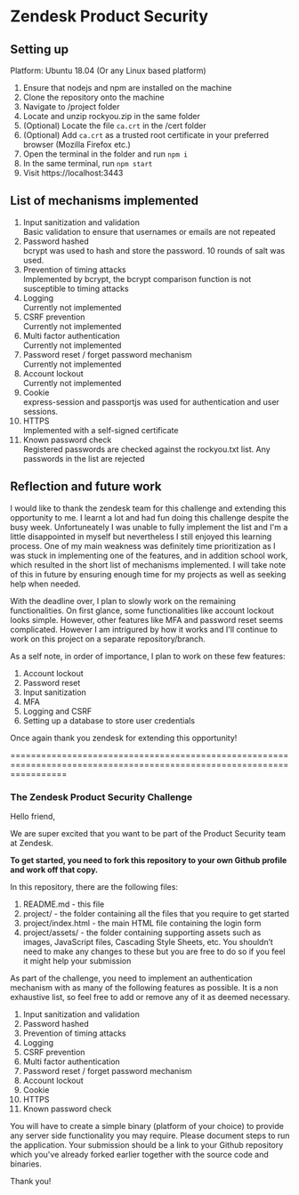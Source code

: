 # Zendesk Product Security
## Setting up
Platform: Ubuntu 18.04 (Or any Linux based platform)
1. Ensure that nodejs and npm are installed on the machine 
2. Clone the repository onto the machine
3. Navigate to /project folder
4. Locate and unzip rockyou.zip in the same folder
5. (Optional) Locate the file `ca.crt` in the /cert folder
6. (Optional) Add `ca.crt` as a trusted root certificate in your preferred browser (Mozilla Firefox etc.)
6. Open the terminal in the folder and run `npm i`
7. In the same terminal, run `npm start`
8. Visit https://localhost:3443 

## List of mechanisms implemented
1. Input sanitization and validation\
Basic validation to ensure that usernames or emails are not repeated
2. Password hashed\
bcrypt was used to hash and store the password. 10 rounds of salt was used.
3. Prevention of timing attacks\
Implemented by bcrypt, the bcrypt comparison function is not susceptible to timing attacks
4. Logging\
Currently not implemented
5. CSRF prevention\
Currently not implemented
6. Multi factor authentication\
Currently not implemented
7. Password reset / forget password mechanism\
Currently not implemented
8. Account lockout\
Currently not implemented
9. Cookie\
express-session and passportjs was used for authentication and user sessions.
10. HTTPS\
Implemented with a self-signed certificate
11. Known password check\
Registered passwords are checked against the rockyou.txt list. Any passwords in the list are rejected

## Reflection and future work
I would like to thank the zendesk team for this challenge and extending this opportunity to me. I learnt a lot and had fun doing this challenge despite the busy week. Unfortuneately I was unable to fully implement the list and I'm a little disappointed in myself
but nevertheless I still enjoyed this learning process. One of my main weakness was definitely time prioritization as I was stuck in implementing one of the features, and in addition school work, which resulted in the short list of mechanisms implemented. 
I will take note of this in future by ensuring enough time for my projects as well as seeking help when needed.

With the deadline over, I plan to slowly work on the remaining functionalities. On first glance, some functionalities like account lockout looks simple. However, other features like MFA and password reset seems complicated. However I am intrigured by how it works 
and I'll continue to work on this project on a separate repository/branch. 

As a self note, in order of importance, I plan to work on these few features:
1. Account lockout
2. Password reset
3. Input sanitization
4. MFA
5. Logging and CSRF
6. Setting up a database to store user credentials

Once again thank you zendesk for extending this opportunity!

=======================================================================================================================

### The Zendesk Product Security Challenge

Hello friend,

We are super excited that you want to be part of the Product Security team at Zendesk.

**To get started, you need to fork this repository to your own Github profile and work off that copy.**

In this repository, there are the following files:
1. README.md - this file
2. project/ - the folder containing all the files that you require to get started
3. project/index.html - the main HTML file containing the login form
4. project/assets/ - the folder containing supporting assets such as images, JavaScript files, Cascading Style Sheets, etc. You shouldn’t need to make any changes to these but you are free to do so if you feel it might help your submission

As part of the challenge, you need to implement an authentication mechanism with as many of the following features as possible. It is a non exhaustive list, so feel free to add or remove any of it as deemed necessary.

1. Input sanitization and validation
2. Password hashed
3. Prevention of timing attacks
4. Logging
5. CSRF prevention
6. Multi factor authentication
7. Password reset / forget password mechanism
8. Account lockout
9. Cookie
10. HTTPS
11. Known password check

You will have to create a simple binary (platform of your choice) to provide any server side functionality you may require. Please document steps to run the application. Your submission should be a link to your Github repository which you've already forked earlier together with the source code and binaries.

Thank you!
